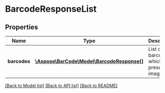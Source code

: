 # BarcodeResponseList

## Properties
Name | Type | Description | Notes
---- | ---- | ----------- | -----
**barcodes** | [**\Aspose\BarCode\Model\BarcodeResponse[]**](BarcodeResponse.md) | List of barcodes which are present in image. | [optional] 

[[Back to Model list]](../../README.md#documentation-for-models) [[Back to API list]](../../README.md#documentation-for-api-endpoints) [[Back to README]](../../README.md)


